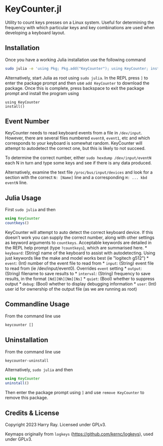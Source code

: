 # KeyCounter.jl

Utility to count keys presses on a Linux system. Useful for determining the frequency with which particular keys and key combinations are used when developing a keyboard layout.

## Installation

Once you have a working Julia installation use the following command
```bash
sudo julia -e 'using Pkg; Pkg.add("KeyCounter"); using KeyCounter; install()'
```

Alternatively, start Julia as root using `sudo julia`. In the REPL press `]` to enter the package prompt and then use `add KeyCounter` to download the package. Once this is complete, press backspace to exit the package prompt and install the program using
```
using KeyCounter
install()
```

## Event Number

KeyCounter needs to read keyboard events from a file in `/dev/input`. However, there are several files numbered `event0`, `event1`, etc and which corresponds to your keyboard is somewhat random. KeyCounter will attempt to autodetect the correct one, but this is likely to not succeed.

To determine the correct number, either `sudo hexdump /dev/input/eventN` each N in turn and type some keys and see if there is any data produced.

Alternatively, examine the text file `/proc/bus/input/devices` and look for a section with the correct `N: [Name]` line and a corresponding `H: ... kbd eventN` line.

## Julia Usage

First `sudo julia` and then
```julia
using KeyCounter
countkeys()
```
KeyCounter will attempt to auto detect the correct keyboard device. If this doesn't work you can supply the correct number, along with other settings as keyword arguments to `countkeys`. Acceptable keywords are detailed in the REPL help prompt (type `?countkeys`), which are summarised here.
    * `keyboard`: (String) name of the keyboard to assist with autodetecting. Using just keywords like the make and model works best (ie "logitech g512")
    * `event`: (Int) number of the event file to read from
    * `input`: (String) event file to read from (ie /dev/input/event0). Overrides `event` setting
    * `output`: (String) filename to save results to
    * `interval`: (String) frequency to save results, in the format `[Nd][Nh][Nm][Ns]`
    * `quiet`: (Bool) whether to suppress output
    * `debug`: (Bool) whether to display debugging information
    * `user`: (Int) user id for ownership of the output file (as we are running as root)

## Commandline Usage

From the command line use
```bash
keycounter []
```

## Uninstallation

From the command line use
```bash
keycounter-uninstall
```

Alternatively, `sudo julia` and then
```julia
using KeyCounter
uninstall()
```
Then enter the package prompt using `]` and use `remove KeyCounter` to remove this package.

## Credits & License

Copyright 2023 Harry Ray. Licensed under GPLv3.

Keymaps originally from `logkeys` (https://github.com/kernc/logkeys), used under GPLv3.
